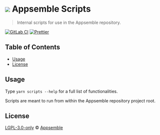 # ![](https://gitlab.com/appsemble/appsemble/-/raw/0.23.0/config/assets/logo.svg) Appsemble Scripts

> Internal scripts for use in the Appsemble repository.

[![GitLab CI](https://gitlab.com/appsemble/appsemble/badges/0.23.0/pipeline.svg)](https://gitlab.com/appsemble/appsemble/-/releases/0.23.0)
[![Prettier](https://img.shields.io/badge/code_style-prettier-ff69b4.svg)](https://prettier.io)

## Table of Contents

- [Usage](#usage)
- [License](#license)

## Usage

Type `yarn scripts --help` for a full list of functionalities.

Scripts are meant to run from within the Appsemble repository project root.

## License

[LGPL-3.0-only](https://gitlab.com/appsemble/appsemble/-/blob/0.23.0/LICENSE.md) ©
[Appsemble](https://appsemble.com)
